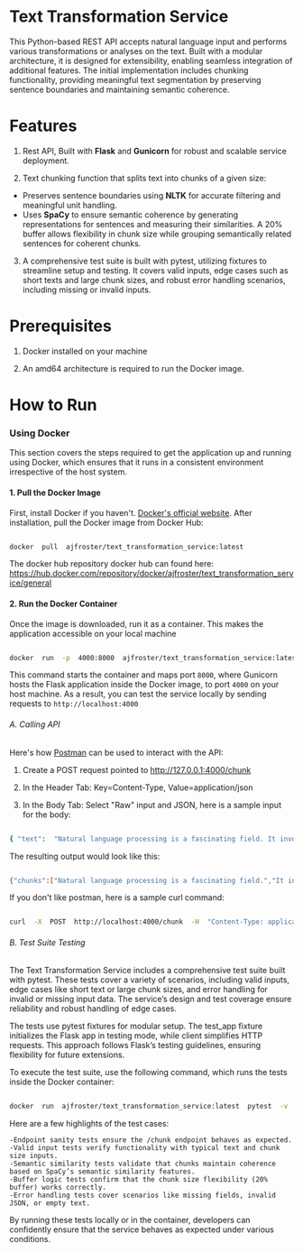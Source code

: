 # Text Transformation Service

This Python-based REST API accepts natural language input and performs various transformations or analyses on the text. Built with a modular architecture, it is designed for extensibility, enabling seamless integration of additional features. The initial implementation includes chunking functionality, providing meaningful text segmentation by preserving sentence boundaries and maintaining semantic coherence.

# Features

1.  Rest API, Built with **Flask** and **Gunicorn** for robust and scalable service deployment.

2.  Text chunking function that splits text into chunks of a given size:

- Preserves sentence boundaries using **NLTK** for accurate filtering and meaningful unit handling.
- Uses **SpaCy** to ensure semantic coherence by generating representations for sentences and measuring their similarities. A 20% buffer allows flexibility in chunk size while grouping semantically related sentences for coherent chunks.

3. A comprehensive test suite is built with pytest, utilizing fixtures to streamline setup and testing. It covers valid inputs, edge cases such as short texts and large chunk sizes, and robust error handling scenarios, including missing or invalid inputs.

# Prerequisites

1. Docker installed on your machine

2. An amd64 architecture is required to run the Docker image.

# How to Run

### Using Docker

This section covers the steps required to get the application up and running using Docker, which ensures that it runs in a consistent environment irrespective of the host system.

#### 1. Pull the Docker Image

First, install Docker if you haven't. [Docker's official website](https://www.docker.com/products/docker-desktop). After installation, pull the Docker image from Docker Hub:

```bash

docker  pull  ajfroster/text_transformation_service:latest

```

The docker hub repository docker hub can found here: https://hub.docker.com/repository/docker/ajfroster/text_transformation_service/general

#### 2. Run the Docker Container

Once the image is downloaded, run it as a container. This makes the application accessible on your local machine

```bash

docker  run  -p  4000:8000  ajfroster/text_transformation_service:latest

```

This command starts the container and maps port `8000`, where Gunicorn hosts the Flask application inside the Docker image, to port `4000` on your host machine. As a result, you can test the service locally by sending requests to `http://localhost:4000`

###### A. Calling API

Here's how [Postman](https://www.postman.com/) can be used to interact with the API:

1. Create a POST request pointed to http://127.0.0.1:4000/chunk

2. In the Header Tab: Key=Content-Type, Value=application/json

3. In the Body Tab: Select "Raw" input and JSON, here is a sample input for the body:

```bash

{ "text":  "Natural language processing is a fascinating field. It involves the interaction between computers and human language.",  "chunk_size":  50  }

```

The resulting output would look like this:

```bash

{"chunks":["Natural language processing is a fascinating field.","It involves the interaction between computers and human language."]}


```

If you don't like postman, here is a sample curl command:

```bash

curl  -X  POST  http://localhost:4000/chunk  -H  "Content-Type: application/json"  -d  "{\"text\": \"Natural language processing is a fascinating field. It involves the interaction between computers and human language.\", \"chunk_size\": 50}"

```

###### B. Test Suite Testing

The Text Transformation Service includes a comprehensive test suite built with pytest. These tests cover a variety of scenarios, including valid inputs, edge cases like short text or large chunk sizes, and error handling for invalid or missing input data. The service’s design and test coverage ensure reliability and robust handling of edge cases.

The tests use pytest fixtures for modular setup. The test_app fixture initializes the Flask app in testing mode, while client simplifies HTTP requests. This approach follows Flask’s testing guidelines, ensuring flexibility for future extensions.

To execute the test suite, use the following command, which runs the tests inside the Docker container:

```bash

docker  run  ajfroster/text_transformation_service:latest  pytest  -v

```

Here are a few highlights of the test cases:

    -Endpoint sanity tests ensure the /chunk endpoint behaves as expected.
    -Valid input tests verify functionality with typical text and chunk size inputs.
    -Semantic similarity tests validate that chunks maintain coherence based on SpaCy’s semantic similarity features.
    -Buffer logic tests confirm that the chunk size flexibility (20% buffer) works correctly.
    -Error handling tests cover scenarios like missing fields, invalid JSON, or empty text.

By running these tests locally or in the container, developers can confidently ensure that the service behaves as expected under various conditions.
